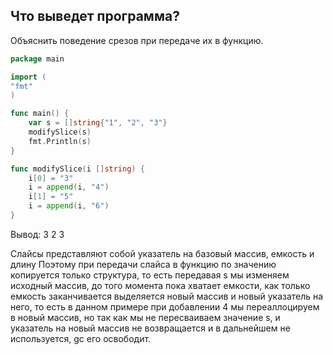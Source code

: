 ## Что выведет программа?

Объяснить поведение срезов при передаче их в функцию.

```go
package main

import (
"fmt"
)

func main() {
    var s = []string{"1", "2", "3"}
    modifySlice(s)
    fmt.Println(s)
}

func modifySlice(i []string) {
    i[0] = "3"
    i = append(i, "4")
    i[1] = "5"
    i = append(i, "6")
}
```

Вывод: 3 2 3

Слайсы представляют собой указатель на базовый массив, емкость и длину
Поэтому при передачи слайса в функцию по значению копируется только структура, то есть передавая s мы изменяем исходный массив, до того момента пока хватает емкости, как только емкость заканчивается выделяется новый массив и новый указатель на него,
то есть в данном примере при добавлении 4 мы переаллоцируем в новый массив, но так как мы не пересваиваем значение s, и указатель на новый массив не возвращается и в дальнейшем не используется, gc его освободит.
